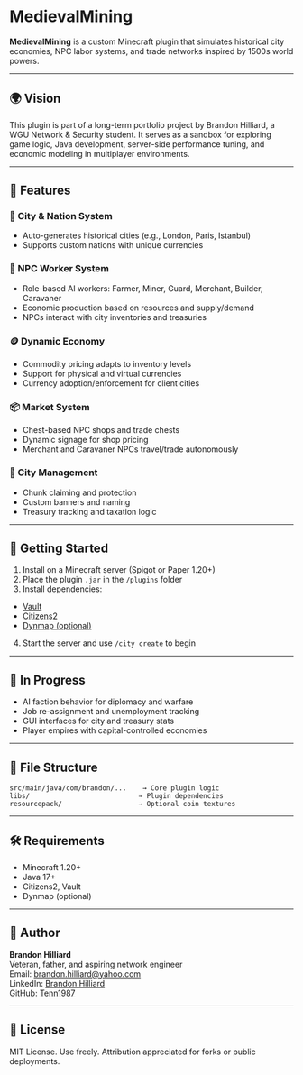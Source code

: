 # MedievalMining

**MedievalMining** is a custom Minecraft plugin that simulates historical city economies, NPC labor systems,
and trade networks inspired by 1500s world powers.

---

## 🌍 Vision

This plugin is part of a long-term portfolio project by Brandon Hilliard, a WGU Network & Security student.
It serves as a sandbox for exploring game logic, Java development, server-side performance tuning,
and economic modeling in multiplayer environments.

---

## 🔧 Features

### 🏰 City & Nation System
- Auto-generates historical cities (e.g., London, Paris, Istanbul)
- Supports custom nations with unique currencies

### 👷 NPC Worker System
- Role-based AI workers: Farmer, Miner, Guard, Merchant, Builder, Caravaner
- Economic production based on resources and supply/demand
- NPCs interact with city inventories and treasuries

### 🪙 Dynamic Economy
- Commodity pricing adapts to inventory levels
- Support for physical and virtual currencies
- Currency adoption/enforcement for client cities

### 📦 Market System
- Chest-based NPC shops and trade chests
- Dynamic signage for shop pricing
- Merchant and Caravaner NPCs travel/trade autonomously

### 🧱 City Management
- Chunk claiming and protection
- Custom banners and naming
- Treasury tracking and taxation logic

---

## 🚀 Getting Started

1. Install on a Minecraft server (Spigot or Paper 1.20+)
2. Place the plugin `.jar` in the `/plugins` folder
3. Install dependencies:
  - [Vault](https://www.spigotmc.org/resources/vault.34315/)
  - [Citizens2](https://github.com/CitizensDev/Citizens2)
  - [Dynmap (optional)](https://github.com/webbukkit/dynmap)
4. Start the server and use `/city create` to begin

---

## 🧪 In Progress
- AI faction behavior for diplomacy and warfare
- Job re-assignment and unemployment tracking
- GUI interfaces for city and treasury stats
- Player empires with capital-controlled economies

---

## 📂 File Structure

```
src/main/java/com/brandon/...    → Core plugin logic
libs/                           → Plugin dependencies
resourcepack/                   → Optional coin textures
```

---

## 🛠️ Requirements

- Minecraft 1.20+
- Java 17+
- Citizens2, Vault
- Dynmap (optional)

---

## 🧑 Author

**Brandon Hilliard**  
Veteran, father, and aspiring network engineer  
Email: brandon.hilliard@yahoo.com  
LinkedIn: [Brandon Hilliard](https://www.linkedin.com/in/brandon-hilliard-loto-missouri)  
GitHub: [Tenn1987](https://github.com/Tenn1987)

---

## 📜 License

MIT License. Use freely. Attribution appreciated for forks or public deployments.


